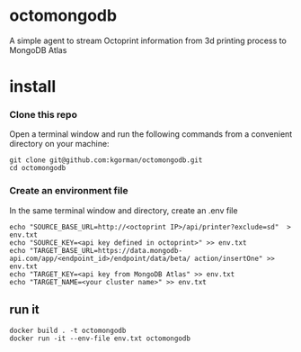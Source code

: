 # octomongodb
A simple agent to stream Octoprint information from 3d printing process to MongoDB Atlas

# install
### Clone this repo
Open a terminal window and run the following commands from a convenient directory on your machine:

```
git clone git@github.com:kgorman/octomongodb.git
cd octomongodb
```

### Create an environment file
In the same terminal window and directory, create an .env file

```
echo "SOURCE_BASE_URL=http://<octoprint IP>/api/printer?exclude=sd"  > env.txt
echo "SOURCE_KEY=<api key defined in octoprint>" >> env.txt
echo "TARGET_BASE_URL=https://data.mongodb-api.com/app/<endpoint_id>/endpoint/data/beta/ action/insertOne" >> env.txt
echo "TARGET_KEY=<api key from MongoDB Atlas" >> env.txt
echo "TARGET_NAME=<your cluster name>" >> env.txt
```

## run it
```
docker build . -t octomongodb
docker run -it --env-file env.txt octomongodb
```